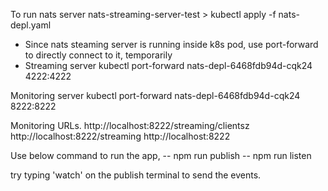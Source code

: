 To run nats server
nats-streaming-server-test > kubectl apply -f nats-depl.yaml

- Since nats steaming server is running inside k8s pod, use port-forward to directly connect to it, temporarily
- Streaming server
  kubectl port-forward nats-depl-6468fdb94d-cqk24 4222:4222

Monitoring server
kubectl port-forward nats-depl-6468fdb94d-cqk24 8222:8222

Monitoring URLs.
http://localhost:8222/streaming/clientsz
http://localhost:8222/streaming
http://localhost:8222

Use below command to run the app,
-- npm run publish
-- npm run listen

try typing 'watch' on the publish terminal to send the events.
